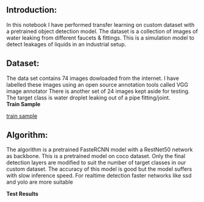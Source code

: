 ## Introduction:       
In this notebook I have performed transfer learning on custom dataset with a pretrained object detection model. The dataset is a collection of images of water leaking from different faucets & fittings. This is a simulation model to detect leakages of liquids in an industrial setup.   
## Dataset:   
The data set contains 74 images dowloaded from the internet. I have labelled these images using an open source annotation tools called VGG image annotator 
There is another set of 24 images kept aside for testing. The target class is water droplet leaking out of a pipe fitting/joint.    
**Train Sample**    

[train sample](img/train_sample.png)

## Algorithm:
The algorithm is a pretrained FasteRCNN model with a RestNet50 network as backbone. This is a pretrained model on coco dataset. Only the final detection layers are modified to suit the number of target classes in our custom dataset. The accuracy of this model is good but the model suffers with slow inference speed. For realtime detection faster networks like ssd and yolo are more suitable 


**Test Results**   



